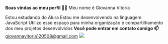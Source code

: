 **Boas vindas ao meu perfil 💙💙**
Meu nome é Giovanna Vitoria

Estou estudando do Alura
Estou me desenvolvendo na linguagem JavaScript
Utilizo esse espaço para minha organização e compartilhamento dos meu projetos desenvolvidos
**Você pode entrar em contato comigo 📫**
giovannavitoria120508@gmail.com
![](link)
